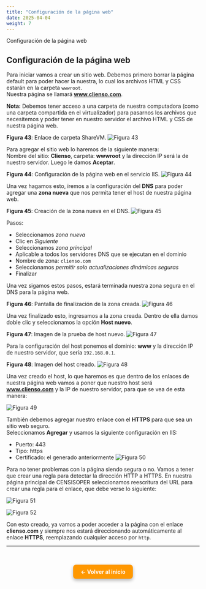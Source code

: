 ```yaml
---
title: "Configuración de la página web"
date: 2025-04-04
weight: 7
---
```


Configuración de la página web

<!--more-->

## Configuración de la página web

Para iniciar vamos a crear un sitio web. Debemos primero borrar la página default para poder hacer la nuestra, lo cual los archivos HTML y CSS estarán en la carpeta `wwwroot`.  
Nuestra página se llamará **www.clienso.com**.

**Nota:** Debemos tener acceso a una carpeta de nuestra computadora (como una carpeta compartida en el virtualizador) para pasarnos los archivos que necesitemos y poder tener en nuestro servidor el archivo HTML y CSS de nuestra página web.

**Figura 43**: Enlace de carpeta ShareVM.
![Figura 43](../images/43.png)

Para agregar el sitio web lo haremos de la siguiente manera:  
Nombre del sitio: **Clienso**, carpeta: **wwwroot** y la dirección IP será la de nuestro servidor. Luego le damos **Aceptar**.

**Figura 44**: Configuración de la página web en el servicio IIS.
![Figura 44](../images/44.png)

Una vez hagamos esto, iremos a la configuración del **DNS** para poder agregar una **zona nueva** que nos permita tener el host de nuestra página web.

**Figura 45**: Creación de la zona nueva en el DNS.
![Figura 45](../images/45.png)

Pasos:

- Seleccionamos _zona nueva_
- Clic en _Siguiente_
- Seleccionamos _zona principal_
- Aplicable a todos los servidores DNS que se ejecutan en el dominio
- Nombre de zona: `clienso.com`
- Seleccionamos _permitir solo actualizaciones dinámicas seguras_
- Finalizar

Una vez sigamos estos pasos, estará terminada nuestra zona segura en el DNS para la página web.

**Figura 46**: Pantalla de finalización de la zona creada.
![Figura 46](../images/46.png)

Una vez finalizado esto, ingresamos a la zona creada. Dentro de ella damos doble clic y seleccionamos la opción **Host nuevo**.

**Figura 47**: Imagen de la prueba de host nuevo.
![Figura 47](../images/47.png)

Para la configuración del host ponemos el dominio: **www** y la dirección IP de nuestro servidor, que sería `192.168.0.1`.

**Figura 48**: Imagen del host creado.
![Figura 48](../images/48.png)

Una vez creado el host, lo que haremos es que dentro de los enlaces de nuestra página web vamos a poner que nuestro host será **www.clienso.com** y la IP de nuestro servidor, para que se vea de esta manera:

![Figura 49](../images/49.png)

También debemos agregar nuestro enlace con el **HTTPS** para que sea un sitio web seguro.  
Seleccionamos **Agregar** y usamos la siguiente configuración en IIS:

- Puerto: 443
- Tipo: https
- Certificado: el generado anteriormente
  ![Figura 50](../images/50.png)

Para no tener problemas con la página siendo segura o no. Vamos a tener que crear una regla para detectar la dirección HTTP a HTTPS. En nuestra página principal de CENSISOPER seleccionamos reescritura del URL para crear una regla para el enlace, que debe verse lo siguiente:

![Figura 51](../images/51.png)

![Figura 52](../images/52.png)

Con esto creado, ya vamos a poder acceder a la página con el enlace **clienso.com** y siempre nos estará direccionando automáticamente al enlace **HTTPS**, reemplazando cualquier acceso por `http`.

---

<div style="text-align: center; margin-top: 3rem;">
  <a href="https://katherine506.github.io/clienSO/" style="
    display: inline-block;
    background-color: #ff9800;
    color: white;
    padding: 10px 20px;
    border-radius: 8px;
    text-decoration: none;
    font-weight: bold;
    box-shadow: 0 4px 10px rgba(0, 0, 0, 0.3);
    transition: background-color 0.2s ease;">
    ← Volver al inicio
  </a>
</div>
